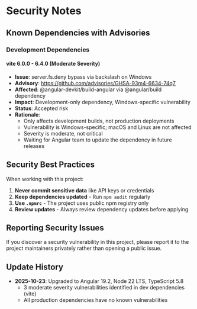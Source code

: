 # Security Notes

## Known Dependencies with Advisories

### Development Dependencies

#### vite 6.0.0 - 6.4.0 (Moderate Severity)
- **Issue**: server.fs.deny bypass via backslash on Windows
- **Advisory**: https://github.com/advisories/GHSA-93m4-6634-74q7
- **Affected**: @angular-devkit/build-angular via @angular/build dependency
- **Impact**: Development-only dependency, Windows-specific vulnerability
- **Status**: Accepted risk
- **Rationale**:
  - Only affects development builds, not production deployments
  - Vulnerability is Windows-specific; macOS and Linux are not affected
  - Severity is moderate, not critical
  - Waiting for Angular team to update the dependency in future releases

## Security Best Practices

When working with this project:

1. **Never commit sensitive data** like API keys or credentials
2. **Keep dependencies updated** - Run `npm audit` regularly
3. **Use `.npmrc`** - The project uses public npm registry only
4. **Review updates** - Always review dependency updates before applying

## Reporting Security Issues

If you discover a security vulnerability in this project, please report it to the project maintainers privately rather than opening a public issue.

## Update History

- **2025-10-23**: Upgraded to Angular 19.2, Node 22 LTS, TypeScript 5.8
  - 3 moderate severity vulnerabilities identified in dev dependencies (vite)
  - All production dependencies have no known vulnerabilities
